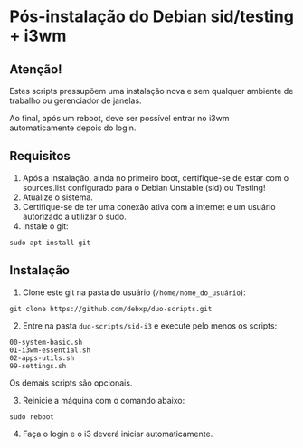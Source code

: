 # Pós-instalação do Debian sid/testing + i3wm

## Atenção! 

Estes scripts pressupõem uma instalação nova e sem qualquer ambiente de trabalho ou gerenciador de janelas.

Ao final, após um reboot, deve ser possível entrar no i3wm automaticamente depois do login.

## Requisitos

1. Após a instalação, ainda no primeiro boot, certifique-se de estar com o sources.list configurado para o Debian Unstable (sid) ou Testing!
2. Atualize o sistema.
3. Certifique-se de ter uma conexão ativa com a internet e um usuário autorizado a utilizar o sudo.
3. Instale o git:

```
sudo apt install git
```

## Instalação

1. Clone este git na pasta do usuário (`/home/nome_do_usuário`):

```
git clone https://github.com/debxp/duo-scripts.git
```

2. Entre na pasta `duo-scripts/sid-i3` e execute pelo menos os scripts:

```
00-system-basic.sh
01-i3wm-essential.sh
02-apps-utils.sh
99-settings.sh
```

Os demais scripts são opcionais.

3. Reinicie a máquina com o comando abaixo:

```
sudo reboot
```

4. Faça o login e o i3 deverá iniciar automaticamente.



